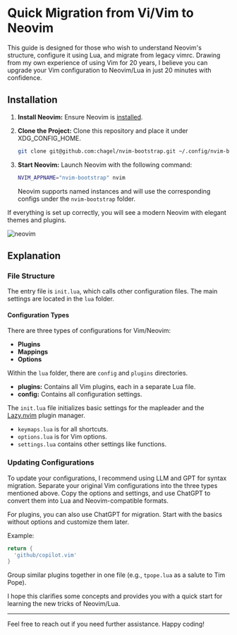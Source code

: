
# Quick Migration from Vi/Vim to Neovim

This guide is designed for those who wish to understand Neovim's structure, configure it using Lua, and migrate from legacy vimrc. Drawing from my own experience of using Vim for 20 years, I believe you can upgrade your Vim configuration to Neovim/Lua in just 20 minutes with confidence.

## Installation

1. **Install Neovim:**
   Ensure Neovim is [installed](https://github.com/neovim/neovim/blob/master/INSTALL.md).

2. **Clone the Project:**
   Clone this repository and place it under XDG_CONFIG_HOME.
   ```sh
   git clone git@github.com:chagel/nvim-bootstrap.git ~/.config/nvim-bootstrap
   ```

3. **Start Neovim:**
   Launch Neovim with the following command:
   ```sh
   NVIM_APPNAME="nvim-bootstrap" nvim
   ```
   Neovim supports named instances and will use the corresponding configs under the `nvim-bootstrap` folder.

If everything is set up correctly, you will see a modern Neovim with elegant themes and plugins.

![neovim](https://pbs.twimg.com/media/GLa9cNZbsAALVGA?format=jpg&name=4096x4096)

## Explanation

### File Structure

The entry file is `init.lua`, which calls other configuration files. The main settings are located in the `lua` folder.

#### Configuration Types

There are three types of configurations for Vim/Neovim:

- **Plugins**
- **Mappings**
- **Options**

Within the `lua` folder, there are `config` and `plugins` directories.

- **plugins:** Contains all Vim plugins, each in a separate Lua file.
- **config:** Contains all configuration settings.

The `init.lua` file initializes basic settings for the mapleader and the [Lazy.nvim](https://www.lazyvim.org/) plugin manager.

- `keymaps.lua` is for all shortcuts.
- `options.lua` is for Vim options.
- `settings.lua` contains other settings like functions.

### Updating Configurations

To update your configurations, I recommend using LLM and GPT for syntax migration. Separate your original Vim configurations into the three types mentioned above. Copy the options and settings, and use ChatGPT to convert them into Lua and Neovim-compatible formats.

For plugins, you can also use ChatGPT for migration. Start with the basics without options and customize them later.

Example:
```lua
return {
  'github/copilot.vim'
}
```

Group similar plugins together in one file (e.g., `tpope.lua` as a salute to Tim Pope).

I hope this clarifies some concepts and provides you with a quick start for learning the new tricks of Neovim/Lua.

---

Feel free to reach out if you need further assistance. Happy coding!
